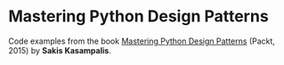 # Mastering Python Design Patterns

Code examples from the book [Mastering Python Design Patterns](https://www.packtpub.com/application-development/https://www.packtpub.com/application-development/mastering-python-design-patterns) (Packt, 2015) by **Sakis Kasampalis**.

